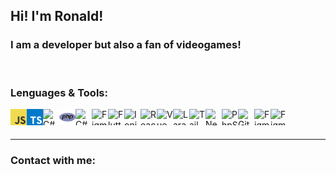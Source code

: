 ## Hi! I'm Ronald!

### I am a developer but also a fan of videogames!

<br />

### Lenguages & Tools:

<img align="left" alt="Javascript" width="26px" height="26px" src="https://raw.githubusercontent.com/github/explore/80688e429a7d4ef2fca1e82350fe8e3517d3494d/topics/javascript/javascript.png" />
<img align="left" alt="Typescript" width="26px" height="26px" src="https://raw.githubusercontent.com/github/explore/80688e429a7d4ef2fca1e82350fe8e3517d3494d/topics/typescript/typescript.png" />
<img align="left" alt="C#" width="26px" height="26px" src="https://cdn.worldvectorlogo.com/logos/c--4.svg" />
<img align="left" alt="Php" width="26px" height="26px" src="https://raw.githubusercontent.com/github/explore/80688e429a7d4ef2fca1e82350fe8e3517d3494d/topics/php/php.png" />
<img align="left" alt="C#" width="26px" height="26px" src="https://cdn.worldvectorlogo.com/logos/dart.svg" />
<img align="left" alt="Figma" width="26px" height="26px" src="https://cdn.worldvectorlogo.com/logos/unity-69.svg" />
<img align="left" alt="Flutter" width="26px" height="26px" src="https://cdn.worldvectorlogo.com/logos/flutter.svg" />
<img align="left" alt="Ionic" width="26px" height="26px" src="https://ionicframework.com/blog/wp-content/uploads/2015/05/cropped-logo.png" />
<img align="left" alt="React" width="26px" height="26px" src="https://cdn.worldvectorlogo.com/logos/react-2.svg" />
<img align="left" alt="Vue" width="26px" height="26px" src="https://cdn.worldvectorlogo.com/logos/vue-js-1.svg" />
<img align="left" alt="Laravel" width="26px" height="26px" src="https://cdn.worldvectorlogo.com/logos/laravel-2.svg" />
<img align="left" alt="Tailwindcss" width="26px" height="26px" src="https://cdn.worldvectorlogo.com/logos/tailwindcss.svg" />
<img align="left" alt="Next.js" width="26px" height="26px" src="https://cdn.worldvectorlogo.com/logos/nextjs-3.svg" />
<img align="left" alt="PhpStorm" width="26px" height="26px" src="https://cdn.worldvectorlogo.com/logos/phpstorm-1.svg" />
<img align="left" alt="Github Desktop" width="26px" height="26px" src="https://cdn.worldvectorlogo.com/logos/github-1.svg" />
<img align="left" alt="Figma" width="26px" height="26px" src="https://cdn.worldvectorlogo.com/logos/figma-1.svg" />
<img align="left" alt="Figma" width="26px" height="26px" src="https://cdn.worldvectorlogo.com/logos/adobe-xd-1.svg" />

<br />
<br />

---

### Contact with me: 

